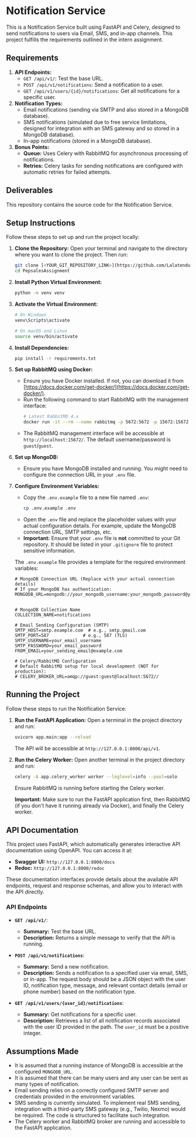 # Notification Service

This is a Notification Service built using FastAPI and Celery, designed to send notifications to users via Email, SMS, and in-app channels. This project fulfills the requirements outlined in the intern assignment.

## Requirements

1.  **API Endpoints:**
    * `GET /api/v1/`: Test the base URL.
    * `POST /api/v1/notifications`: Send a notification to a user.
    * `GET /api/v1/users/{id}/notifications`: Get all notifications for a specific user.
2.  **Notification Types:**
    * Email notifications (sending via SMTP and also stored in a MongoDB database).
    * SMS notifications (simulated due to free service limitations, designed for integration with an SMS gateway and so stored in a MongoDB database).
    * In-app notifications (stored in a MongoDB database).
3.  **Bonus Points:**
    * **Queue:** Uses Celery with RabbitMQ for asynchronous processing of notifications.
    * **Retries:** Celery tasks for sending notifications are configured with automatic retries for failed attempts.

## Deliverables

This repository contains the source code for the Notification Service.

## Setup Instructions

Follow these steps to set up and run the project locally:

1.  **Clone the Repository:**
    Open your terminal and navigate to the directory where you want to clone the project. Then run:
    ```bash
    git clone [<YOUR_GIT_REPOSITORY_LINK>](https://github.com/LalatenduR/PepsalesAssignment)
    cd PepsalesAssignment
    ```

2.  **Install Python Virtual Environment:**
    ```bash
    python -m venv venv
    ```

3.  **Activate the Virtual Environment:**
    ```bash
    # On Windows
    venv\Scripts\activate

    # On macOS and Linux
    source venv/bin/activate
    ```

4.  **Install Dependencies:**
    ```bash
    pip install -r requirements.txt
    ```

5.  **Set up RabbitMQ using Docker:**
    * Ensure you have Docker installed. If not, you can download it from [https://docs.docker.com/get-docker/](https://docs.docker.com/get-docker/).
    * Run the following command to start RabbitMQ with the management interface:
        ```bash
        # Latest RabbitMQ 4.x
        docker run -it --rm --name rabbitmq -p 5672:5672 -p 15672:15672 rabbitmq:4-management
        ```
    * The RabbitMQ management interface will be accessible at `http://localhost:15672/`. The default username/password is `guest`/`guest`.

6.  **Set up MongoDB:**
    * Ensure you have MongoDB installed and running. You might need to configure the connection URL in your `.env` file.

7.  **Configure Environment Variables:**
    * Copy the `.env.example` file to a new file named `.env`:
        ```bash
        cp .env.example .env
        ```
    * Open the `.env` file and replace the placeholder values with your actual configuration details. For example, update the MongoDB connection URL, SMTP settings, etc.
    * **Important:** Ensure that your `.env` file is **not** committed to your Git repository. It should be listed in your `.gitignore` file to protect sensitive information.

    The `.env.example` file provides a template for the required environment variables:

    ```
    # MongoDB Connection URL (Replace with your actual connection details)
    # If your MongoDB has authentication:
    MONGODB_URL=mongodb://your_mongodb_username:your_mongodb_password@your_mongodb_host:your_mongodb_port/


    # MongoDB Collection Name
    COLLECTION_NAME=notifications

    # Email Sending Configuration (SMTP)
    SMTP_HOST=smtp.example.com  # e.g., smtp.gmail.com
    SMTP_PORT=587             # e.g., 587 (TLS) 
    SMTP_USERNAME=your_email_username
    SMTP_PASSWORD=your_email_password 
    FROM_EMAIL=your_sending_email@example.com

    # Celery/RabbitMQ Configuration 
    # Default RabbitMQ setup for local development (NOT for production):
    # CELERY_BROKER_URL=amqp://guest:guest@localhost:5672//
    ```

## Running the Project

Follow these steps to run the Notification Service:

1.  **Run the FastAPI Application:**
    Open a terminal in the project directory and run:
    ```bash
    uvicorn app.main:app --reload
    ```
    The API will be accessible at `http://127.0.0.1:8000/api/v1`.

2.  **Run the Celery Worker:**
    Open another terminal in the project directory and run:
    ```bash
    celery -A app.celery_worker worker --loglevel=info --pool=solo
    ```
    Ensure RabbitMQ is running before starting the Celery worker.

    **Important:** Make sure to run the FastAPI application first, then RabbitMQ (if you don't have it running already via Docker), and finally the Celery worker.

## API Documentation

This project uses FastAPI, which automatically generates interactive API documentation using OpenAPI. You can access it at:

* **Swagger UI:** `http://127.0.0.1:8000/docs`
* **Redoc:** `http://127.0.0.1:8000/redoc`

These documentation interfaces provide details about the available API endpoints, request and response schemas, and allow you to interact with the API directly.

### API Endpoints

* **`GET /api/v1/`**:
    * **Summary:** Test the base URL.
    * **Description:** Returns a simple message to verify that the API is running.

* **`POST /api/v1/notifications`**:
    * **Summary:** Send a new notification.
    * **Description:** Sends a notification to a specified user via email, SMS, or in-app. The request body should be a JSON object with the user ID, notification type, message, and relevant contact details (email or phone number) based on the notification type.

* **`GET /api/v1/users/{user_id}/notifications`**:
    * **Summary:** Get notifications for a specific user.
    * **Description:** Retrieves a list of all notification records associated with the user ID provided in the path. The `user_id` must be a positive integer.

## Assumptions Made

* It is assumed that a running instance of MongoDB is accessible at the configured `MONGODB_URL`.
* It is assumed that there can be many users and any user can be sent as many types of notification.
* Email sending relies on a correctly configured SMTP server and credentials provided in the environment variables.
* SMS sending is currently simulated. To implement real SMS sending, integration with a third-party SMS gateway (e.g., Twilio, Nexmo) would be required. The code is structured to facilitate such integration.
* The Celery worker and RabbitMQ broker are running and accessible to the FastAPI application.
